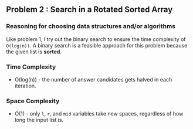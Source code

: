 ## Problem 2 : Search in a Rotated Sorted Array

### Reasoning for choosing data structures and/or algorithms

Like problem 1, I try out the binary search to ensure the time complexity of `O(log(n))`. A binary search is a feasible approach for this problem because the given list is **sorted**. 

### Time Complexity

- O(log(n)) - the number of answer candidates gets halved in each iteration. 

### Space Complexity

- O(1) - only `l`, `r`, and `mid` variables take new spaces, regardless of how long the input list is. 

